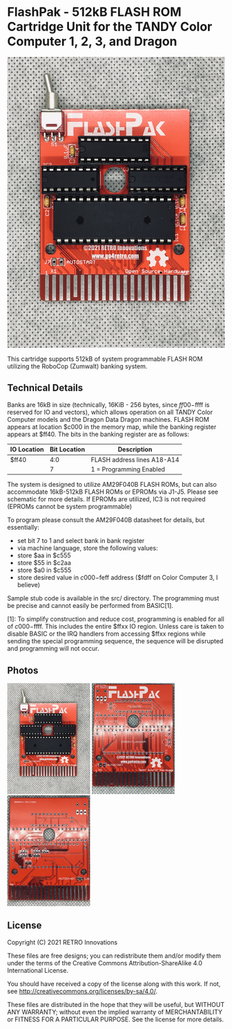 # FlashPak - 512kB FLASH ROM Cartridge Unit for the TANDY Color Computer 1, 2, 3, and Dragon

![](media/Unit.JPG)

This cartridge supports 512kB of system programmable FLASH ROM utilizing the RoboCop (Zumwalt) banking system.

## Technical Details
Banks are 16kB in size (technically, 16KiB - 256 bytes, since $ff00-$ffff is reserved for IO and vectors), which allows operation on all TANDY Color Computer models and the Dragon Data Dragon machines.  FLASH ROM appears at location $c000 in the memory map, while the banking register appears at $ff40.  The bits in the banking register are as follows:

| IO Location | Bit Location | Description                 |
| ----------- | ------------ | --------------------------- |
| $ff40       | 4:0          | FLASH address lines A18-A14 |
|             | 7            | 1 = Programming Enabled     |

The system is designed to utilize AM29F040B FLASH ROMs, but can also accommodate 16kB-512kB FLASH ROMs or EPROMs via J1-J5.  Please see schematic for more details.  If EPROMs are utilized, IC3 is not required (EPROMs cannot be system programmable)

To program please consult the AM29F040B datasheet for details, but essentially:

* set bit 7 to 1 and select bank in bank register
* via machine language, store the following values:
* store $aa in $c555
* store $55 in $c2aa
* store $a0 in $c555
* store desired value in $c000-$feff address ($fdff on Color Computer 3, I believe)

Sample stub code is available in the src/ directory.  The programming must be precise and cannot easily be performed from BASIC[1].

[1]: To simplify construction and reduce cost, programming is enabled for all of $c000-$ffff.  This includes the entire $ffxx IO region.  Unless care is taken to disable BASIC or the IRQ handlers from accessing $ffxx regions while sending the special programming sequence, the sequence will be disrupted and programming will not occur.

## Photos

<img src="media/Unit.JPG" alt="Unit" style="zoom:25%;" />

<img src="media/pcb_front.JPG" alt="pcb_front" style="zoom:25%;" />

<img src="media/pcb_back.JPG" alt="pcb_back" style="zoom:25%;" />

## License
Copyright (C) 2021  RETRO Innovations

These files are free designs; you can redistribute them and/or modify
them under the terms of the Creative Commons Attribution-ShareAlike 
4.0 International License.

You should have received a copy of the license along with this
work. If not, see <http://creativecommons.org/licenses/by-sa/4.0/>.

These files are distributed in the hope that they will be useful,
but WITHOUT ANY WARRANTY; without even the implied warranty of
MERCHANTABILITY or FITNESS FOR A PARTICULAR PURPOSE.  See the
license for more details.